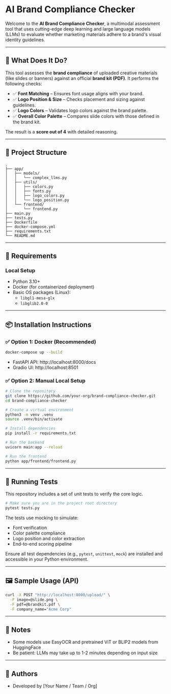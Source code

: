 # AI Brand Compliance Checker

Welcome to the **AI Brand Compliance Checker**, a multimodal assessment tool that uses cutting-edge deep learning and large language models (LLMs) to evaluate whether marketing materials adhere to a brand's visual identity guidelines.

---

## 🚀 What Does It Do?

This tool assesses the **brand compliance** of uploaded creative materials (like slides or banners) against an official **brand kit (PDF)**. It performs the following checks:

- ✅ **Font Matching** – Ensures font usage aligns with your brand.
- ✅ **Logo Position & Size** – Checks placement and sizing against guidelines.
- ✅ **Logo Colors** – Validates logo colors against the brand palette.
- ✅ **Overall Color Palette** – Compares slide colors with those defined in the brand kit.

The result is a **score out of 4** with detailed reasoning.

---

## 📁 Project Structure
```
.
├── app/
│   ├── models/
│   │   └── complex_llms.py
│   ├── utils/
│   │   ├── colors.py
│   │   ├── fonts.py
│   │   ├── logo_colors.py
│   │   └── logo_position.py
│   └── frontend/
│       └── frontend.py
├── main.py
├── tests.py
├── Dockerfile
├── docker-compose.yml
├── requirements.txt
└── README.md
```

---

## 🧰 Requirements

### Local Setup
- Python 3.10+
- Docker (for containerized deployment)
- Basic OS packages (Linux):
  - `libgl1-mesa-glx`
  - `libglib2.0-0`

---

## 📦 Installation Instructions

### ✅ Option 1: Docker (Recommended)

```bash
docker-compose up --build
```

- FastAPI API: http://localhost:8000/docs
- Gradio UI: http://localhost:8501

### ✅ Option 2: Manual Local Setup

```bash
# Clone the repository
git clone https://github.com/your-org/brand-compliance-checker.git
cd brand-compliance-checker

# Create a virtual environment
python3 -m venv .venv
source .venv/bin/activate

# Install dependencies
pip install -r requirements.txt

# Run the backend
uvicorn main:app --reload

# Run the frontend
python app/frontend/frontend.py
```

---

## 🧪 Running Tests

This repository includes a set of unit tests to verify the core logic.

```bash
# Make sure you are in the project root directory
pytest tests.py
```

The tests use mocking to simulate:
- Font verification
- Color palette compliance
- Logo position and color extraction
- End-to-end scoring pipeline

Ensure all test dependencies (e.g., `pytest`, `unittest`, `mock`) are installed and accessible in your Python environment.

---

## 🖼️ Sample Usage (API)
```bash
curl -X POST "http://localhost:8000/upload/" \
  -F image=@slide.png \
  -F pdf=@brandkit.pdf \
  -F company_name="Acme Corp"
```

---

## 🔐 Notes
- Some models use EasyOCR and pretrained ViT or BLIP2 models from HuggingFace
- Be patient: LLMs may take up to 1-2 minutes depending on input size

---

## 🧠 Authors
- Developed by [Your Name / Team / Org]